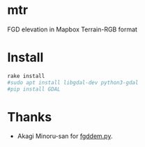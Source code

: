 # mtr
FGD elevation in Mapbox Terrain-RGB format

# Install
```zsh
rake install
#sudo apt install libgdal-dev python3-gdal
#pip install GDAL
```

# Thanks
- Akagi Minoru-san for [fgddem.py](https://github.com/minorua/fgddem.py).

